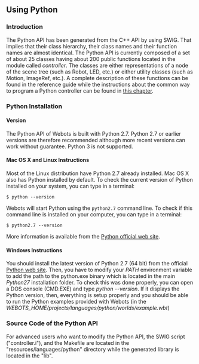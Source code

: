 ## Using Python

### Introduction

The Python API has been generated from the C++ API by using SWIG. That implies
that their class hierarchy, their class names and their function names are
almost identical. The Python API is currently composed of a set of about 25
classes having about 200 public functions located in the module called
*controller*. The classes are either representations of a node of the scene tree
(such as Robot, LED, etc.) or either utility classes (such as Motion, ImageRef,
etc.). A complete description of these functions can be found in the reference
guide while the instructions about the common way to program a Python controller
can be found in [this chapter](programming-fundamentals.md).

### Python Installation

#### Version

The Python API of Webots is built with Python 2.7. Python 2.7 or earlier
versions are therefore recommended although more recent versions can work
without guarantee. Python 3 is not supported.

#### Mac OS X and Linux Instructions

Most of the Linux distribution have Python 2.7 already installed. Mac OS X also
has Python installed by default. To check the current version of Python
installed on your system, you can type in a terminal:

```
$ python --version
```

Webots will start Python using the `python2.7` command line. To check if this
command line is installed on your computer, you can type in a terminal:

```
$ python2.7 --version
```

More information is available from the [Python official web
site](http://www.python.org/).

#### Windows Instructions

You should install the latest version of Python 2.7 (64 bit) from the official [Python web site](https://www.python.org). Then, you have to modify your *PATH* environment variable to add the path to the python.exe binary which is located in the main *Python27* installation folder. To check this was done properly, you can open a DOS console (CMD.EXE) and type *python --version*. If it displays the Python version, then, everything is setup properly and you should be able to run the Python examples provided with Webots (in the *WEBOTS_HOME/projects/languages/python/worlds/example.wbt*)

### Source Code of the Python API

For advanced users who want to modify the Python API, the SWIG script
("controller.i"), and the Makefile are located in the
"resources/languages/python" directory while the generated library is located in
the "lib".
